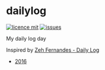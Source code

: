 # dailylog

[![licence mit](https://img.shields.io/badge/license-MIT-blue.svg?style=flat-square)](http://hemersonvianna.mit-license.org/)
[![issues](https://img.shields.io/github/issues/hemersonvianna/dailylog.svg?style=flat-square)](https://github.com/hemersonvianna/dailylog/issues)

My daily log day

Inspired by [Zeh Fernandes - Daily Log](https://github.com/zehfernandes/dailylog)

  - [2016](2016/)
